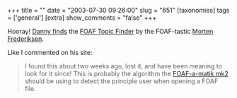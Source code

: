 +++
title = ""
date = "2003-07-30 09:26:00"
slug = "651"
[taxonomies]
tags = ['general']
[extra]
show_comments = "false"
+++

Hooray! [Danny finds](http://dannyayers.com/archives/001638.html) the [FOAF Topic Finder](http://xml.mfd-consult.dk/foaf/IFP/) by the FOAF-tastic [Morten Frederiksen](http://www.wasab.dk/morten/).

Like I commented on his site:

> I found this about two weeks ago, lost it, and have been meaning to look for it since! This is probably the algorithm the [FOAF-a-matik mk2](http://www.ldodds.com/wordtin/Wiki.jsp?page=FOAFaMaticMark2) should be using to detect the principle user when opening a FOAF file.

